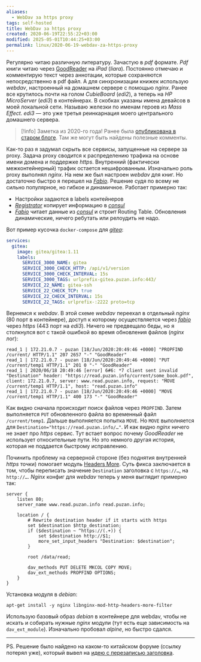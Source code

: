 ```yaml
---
aliases:
  - WebDav за https proxy
tags: self-hosted
title: WebDav за https proxy
created: 2020-06-19T22:55:22+03:00
modified: 2025-05-01T10:44:25+03:00
permalink: linux/2020-06-19-webdav-za-https-proxy
---
```


Регулярно читаю различную литературу. Зачастую в _pdf_ формате. _Pdf_ книги читаю через [GoodReader](https://www.goodreader.com) на _iPad_ (_liara_). Постоянно отмечаю и комментирую текст через аннотации, которые сохраняются непосредственно в pdf файл. А для синхронизации книжек использую _webdav_, настроенный на домашнем сервере с помощью _nginx_. Ранее все крутилось почти на голом _CubieBoard_ (_edi2_), а теперь на _HP MicroServer_ (_edi3_) в контейнерах. В скобках указаны имена девайсов в моей локальной сети. Называю железки по именам героев из _Mass Effect_. _edi3_ — это уже третья реинкарнация моего центрального домашнего сервера.

> [!info]
> Заметка из 2020-го года! Ранее была [опубликована в старом блоге](https://old.puzan.dev/linux/2020-06-19-webdav-za-https-proxy.html). Там же могут быть найдены полезные комменты.

Как-то раз я задумал скрыть все сервисы, запущенные на сервере за proxy. Задача proxy сводится к распределению трафика на основе имени домена и поддержке _https_. Внутренний (фактически межконтейнерный) трафик остается нешифрованным. Изначально роль proxy выполнял _nginx_. На нем же был настроен _webdav_ для книг. Но достаточно быстро я перешел на [_Fabio_][fabio]. Решение судя по всему не сильно популярное, но гибкое и динамичное. Работает примерно так:

- Настройки задаются в labels контейнеров
- [*Registrator*](https://github.com/gliderlabs/registrator) копирует информацию в [_consul_][consul]
- [_Fabio_][fabio] читает данные из [_consul_][consul] и строит Routing Table. Обновления динамические, ничего ребутать или релоудить не надо.

Вот пример кусочка `docker-compose` для [*gitea*](https://gitea.io):

```yml
services:
  gitea:
    image: gitea/gitea:1.11
    labels:
      SERVICE_3000_NAME: gitea
      SERVICE_3000_CHECK_HTTP: /api/v1/version
      SERVICE_3000_CHECK_INTERVAL: 15s
      SERVICE_3000_TAGS: urlprefix-gitea.puzan.info:443/
      SERVICE_22_NAME: gitea-ssh
      SERVICE_22_CHECK_TCP: true
      SERVICE_22_CHECK_INTERVAL: 15s
      SERVICE_22_TAGS: urlprefix-:2222 proto=tcp
```

Вернемся к _webdav_. В этой схеме _webdav_ переехал в отдельный _nginx_ (80 порт в контейнере), доступ к которому осуществляется через [_fabio_][fabio] через _https_ (443 порт на _edi3_). Ничего не предвещало беды, но я столкнулся вот с такой ошибкой во время обновления файлов (_nginx_ лог):

```
read_1 | 172.21.0.7 - puzan [18/Jun/2020:20:49:46 +0000] "PROPFIND /current/ HTTP/1.1" 207 2657 "-" "GoodReader"
read_1 | 172.21.0.7 - puzan [18/Jun/2020:20:49:46 +0000] "PUT /current/temp1 HTTP/1.1" 201 0 "-" "GoodReader"
read_1 | 2020/06/18 20:49:46 [error] 6#6: *7 client sent invalid "Destination" header: "https://read.puzan.info/current/some_book.pdf", client: 172.21.0.7, server: www.read.puzan.info, request: "MOVE /current/temp1 HTTP/1.1", host: "read.puzan.info"
read_1 | 172.21.0.7 - puzan [18/Jun/2020:20:49:46 +0000] "MOVE /current/temp1 HTTP/1.1" 400 173 "-" "GoodReader"
```

Как видно сначала происходит поиск файлов через `PROPFIND`. Затем выполняется `PUT` обновленного файла во временный файл `/current/temp1`. Дальше выполняется попытка `MOVE`. Но `MOVE` выполняется для `Destination="https://read.puzan.info/…"`. И как видно _nginx_ ничего не знает про _https_ сервис. Тут встает вопрос почему _GoodReader_ не использует относительные пути. Но это немного другая история, которая не поддается быстрому исправлению.

Починить проблему на серверной стороне (без поднятия внутренней _https_ точки) помогает модуль [Headers More](https://www.nginx.com/resources/wiki/modules/headers_more/). Суть фикса заключается в том, чтобы переписать значение `Destination` заголовка c `https://…`, на `http://…`. _Nginx_ конфиг для _webdav_ теперь у меня выглядит примерно так:

```nginx
server {
    listen 80;
    server_name www.read.puzan.info read.puzan.info;

    location / {
        # Rewrite destination header if it starts with https
        set $destination $http_destination;
        if ($destination ~ ^https://(.+)) {
            set $destination http://$1;
            more_set_input_headers "Destination: $destination";
        }

        root /data/read;

        dav_methods PUT DELETE MKCOL COPY MOVE;
        dav_ext_methods PROPFIND OPTIONS;
    }
}
```

Установка модуля в _debian_:

```
apt-get install -y nginx libnginx-mod-http-headers-more-filter
```

Использую базовый образ _debian_ в контейнере для webdav, чтобы не искать и собирать нужные _nginx_ модули (тут есть еще зависимость на `dav_ext_module`). Изначально пробовал _alpine_, но быстро сдался.

---

PS. Решение было найдено на каком-то китайском форуме (ссылку потерял уже), который вывел на [идею с перезаписью заголовка](https://serverfault.com/questions/901325/how-to-rewrite-webdav-http-destination-request-header-on-nginx).

[fabio]: https://fabiolb.net
[consul]: https://www.consul.io
